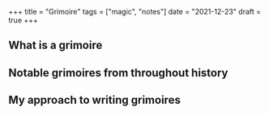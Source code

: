 +++
title = "Grimoire"
tags = ["magic", "notes"]
date = "2021-12-23"
draft = true
+++

## What is a grimoire

## Notable grimoires from throughout history

## My approach to writing grimoires
